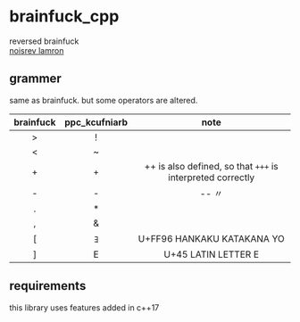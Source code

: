 # brainfuck_cpp #
  reversed brainfuck  
[noisrev lamron](README.md)

## grammer ##
  same as brainfuck. but some operators are altered.  

| brainfuck | ppc_kcufniarb |note|
|:--:|:--:|:--:|
|>|!||
|<|~||
|+|+|++ is also defined, so that `+++` is interpreted correctly|
|-|-|-- 〃|
|.|*||
|,|&||
|[|ﾖ|U+FF96 HANKAKU KATAKANA YO|
|]|E|U+45 LATIN LETTER E|

## requirements ##
  this library uses features added in c++17  

